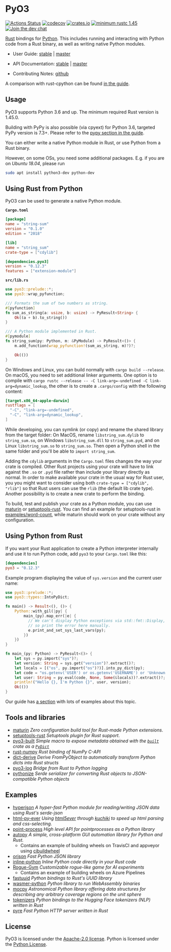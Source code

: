# PyO3

[![Actions Status](https://github.com/PyO3/pyo3/workflows/Test/badge.svg)](https://github.com/PyO3/pyo3/actions)
[![codecov](https://codecov.io/gh/PyO3/pyo3/branch/master/graph/badge.svg)](https://codecov.io/gh/PyO3/pyo3)
[![crates.io](http://meritbadge.herokuapp.com/pyo3)](https://crates.io/crates/pyo3)
[![minimum rustc 1.45](https://img.shields.io/badge/rustc-1.45+-blue.svg)](https://rust-lang.github.io/rfcs/2495-min-rust-version.html)
[![Join the dev chat](https://img.shields.io/gitter/room/nwjs/nw.js.svg)](https://gitter.im/PyO3/Lobby)

[Rust](http://www.rust-lang.org/) bindings for [Python](https://www.python.org/). This includes running and interacting with Python code from a Rust binary, as well as writing native Python modules.

* User Guide: [stable](https://pyo3.rs) | [master](https://pyo3.rs/master)

* API Documentation: [stable](https://docs.rs/pyo3/) |  [master](https://pyo3.rs/master/doc)

* Contributing Notes: [github](https://github.com/PyO3/pyo3/blob/master/Contributing.md)

A comparison with rust-cpython can be found [in the guide](https://pyo3.rs/master/rust_cpython.html).

## Usage

PyO3 supports Python 3.6 and up. The minimum required Rust version is 1.45.0.

Building with PyPy is also possible (via cpyext) for Python 3.6, targeted PyPy version is 7.3+.
Please refer to the [pypy section in the guide](https://pyo3.rs/master/pypy.html).

You can either write a native Python module in Rust, or use Python from a Rust binary.

However, on some OSs, you need some additional packages. E.g. if you are on *Ubuntu 18.04*, please run

```bash
sudo apt install python3-dev python-dev
```

## Using Rust from Python

PyO3 can be used to generate a native Python module.

**`Cargo.toml`**

```toml
[package]
name = "string-sum"
version = "0.1.0"
edition = "2018"

[lib]
name = "string_sum"
crate-type = ["cdylib"]

[dependencies.pyo3]
version = "0.12.3"
features = ["extension-module"]
```

**`src/lib.rs`**

```rust
use pyo3::prelude::*;
use pyo3::wrap_pyfunction;

/// Formats the sum of two numbers as string.
#[pyfunction]
fn sum_as_string(a: usize, b: usize) -> PyResult<String> {
    Ok((a + b).to_string())
}

/// A Python module implemented in Rust.
#[pymodule]
fn string_sum(py: Python, m: &PyModule) -> PyResult<()> {
    m.add_function(wrap_pyfunction!(sum_as_string, m)?)?;

    Ok(())
}
```

On Windows and Linux, you can build normally with `cargo build --release`. On macOS, you need to set additional linker arguments. One option is to compile with `cargo rustc --release -- -C link-arg=-undefined -C link-arg=dynamic_lookup`, the other is to create a `.cargo/config` with the following content:

```toml
[target.x86_64-apple-darwin]
rustflags = [
  "-C", "link-arg=-undefined",
  "-C", "link-arg=dynamic_lookup",
]
```

While developing, you can symlink (or copy) and rename the shared library from the target folder: On MacOS, rename `libstring_sum.dylib` to `string_sum.so`, on Windows `libstring_sum.dll` to `string_sum.pyd`, and on Linux `libstring_sum.so` to `string_sum.so`. Then open a Python shell in the same folder and you'll be able to `import string_sum`.

Adding the `cdylib` arguments in the `Cargo.toml` files changes the way your crate is compiled.
Other Rust projects using your crate will have to link against the `.so` or `.pyd` file rather than include your library directly as normal.
In order to make available your crate in the usual way for Rust user, you you might want to consider using both `crate-type = ["cdylib", "rlib"]` so that Rust users can use the `rlib` (the default lib crate type).
Another possibility is to create a new crate to perform the binding.

To build, test and publish your crate as a Python module, you can use [maturin](https://github.com/PyO3/maturin) or [setuptools-rust](https://github.com/PyO3/setuptools-rust). You can find an example for setuptools-rust in [examples/word-count](https://github.com/PyO3/pyo3/tree/master/examples/word-count), while maturin should work on your crate without any configuration.

## Using Python from Rust

If you want your Rust application to create a Python interpreter internally and
use it to run Python code, add `pyo3` to your `Cargo.toml` like this:

```toml
[dependencies]
pyo3 = "0.12.3"
```

Example program displaying the value of `sys.version` and the current user name:

```rust
use pyo3::prelude::*;
use pyo3::types::IntoPyDict;

fn main() -> Result<(), ()> {
    Python::with_gil(|py| {
        main_(py).map_err(|e| {
          // We can't display Python exceptions via std::fmt::Display,
          // so print the error here manually.
          e.print_and_set_sys_last_vars(py);
        })
    })
}

fn main_(py: Python) -> PyResult<()> {
    let sys = py.import("sys")?;
    let version: String = sys.get("version")?.extract()?;
    let locals = [("os", py.import("os")?)].into_py_dict(py);
    let code = "os.getenv('USER') or os.getenv('USERNAME') or 'Unknown'";
    let user: String = py.eval(code, None, Some(&locals))?.extract()?;
    println!("Hello {}, I'm Python {}", user, version);
    Ok(())
}
```

Our guide has [a section](https://pyo3.rs/master/python_from_rust.html) with lots of examples
about this topic.

## Tools and libraries
 * [maturin](https://github.com/PyO3/maturin) _Zero configuration build tool for Rust-made Python extensions_.
 * [setuptools-rust](https://github.com/PyO3/setuptools-rust) _Setuptools plugin for Rust support_.
 * [pyo3-built](https://github.com/PyO3/pyo3-built) _Simple macro to expose metadata obtained with the [`built`](https://crates.io/crates/built) crate as a [`PyDict`](https://docs.rs/pyo3/0.12.0/pyo3/types/struct.PyDict.html)_
 * [rust-numpy](https://github.com/PyO3/rust-numpy) _Rust binding of NumPy C-API_
 * [dict-derive](https://github.com/gperinazzo/dict-derive) _Derive FromPyObject to automatically transform Python dicts into Rust structs_
 * [pyo3-log](https://github.com/vorner/pyo3-log) _Bridge from Rust to Python logging_
 * [pythonize](https://github.com/davidhewitt/pythonize) _Serde serializer for converting Rust objects to JSON-compatible Python objects_

## Examples

 * [hyperjson](https://github.com/mre/hyperjson) _A hyper-fast Python module for reading/writing JSON data using Rust's serde-json_
 * [html-py-ever](https://github.com/PyO3/setuptools-rust/tree/master/html-py-ever) _Using [html5ever](https://github.com/servo/html5ever) through [kuchiki](https://github.com/kuchiki-rs/kuchiki) to speed up html parsing and css-selecting._
 * [point-process](https://github.com/ManifoldFR/point-process-rust/tree/master/pylib) _High level API for pointprocesses as a Python library_
 * [autopy](https://github.com/autopilot-rs/autopy) _A simple, cross-platform GUI automation library for Python and Rust._
   * Contains an example of building wheels on TravisCI and appveyor using [cibuildwheel](https://github.com/joerick/cibuildwheel)
 * [orjson](https://github.com/ijl/orjson)  _Fast Python JSON library_
 * [inline-python](https://github.com/dronesforwork/inline-python) _Inline Python code directly in your Rust code_
 * [Rogue-Gym](https://github.com/kngwyu/rogue-gym) _Customizable rogue-like game for AI experiments_
   * Contains an example of building wheels on Azure Pipelines
 * [fastuuid](https://github.com/thedrow/fastuuid/) _Python bindings to Rust's UUID library_
 * [wasmer-python](https://github.com/wasmerio/wasmer-python) _Python library to run WebAssembly binaries_
 * [mocpy](https://github.com/cds-astro/mocpy) _Astronomical Python library offering data structures for describing any arbitrary coverage regions on the unit sphere_
 * [tokenizers](https://github.com/huggingface/tokenizers/tree/master/bindings/python) _Python bindings to the Hugging Face tokenizers (NLP) written in Rust_
 * [pyre](https://github.com/Project-Dream-Weaver/Pyre) _Fast Python HTTP server written in Rust_

## License

PyO3 is licensed under the [Apache-2.0 license](http://opensource.org/licenses/APACHE-2.0).
Python is licensed under the [Python License](https://docs.python.org/2/license.html).
